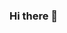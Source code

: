 ### Hi there 👋

<!--
**TDingle/TDingle** is a ✨ _special_ ✨ repository because its `README.md` (this file) appears on your GitHub profile.

<img width="678" alt="Screen Shot 2022-12-01 at 10 46 03 AM" src="https://user-images.githubusercontent.com/102336688/219458989-bfd72576-5089-4254-8f51-a095e60b9715.png">
